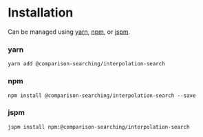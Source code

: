# Installation

Can be managed using
[yarn](https://yarnpkg.com/en/docs),
[npm](https://docs.npmjs.com),
or [jspm](https://jspm.org/docs).


### yarn
```terminal
yarn add @comparison-searching/interpolation-search
```

### npm
```terminal
npm install @comparison-searching/interpolation-search --save
```

### jspm
```terminal
jspm install npm:@comparison-searching/interpolation-search
```
